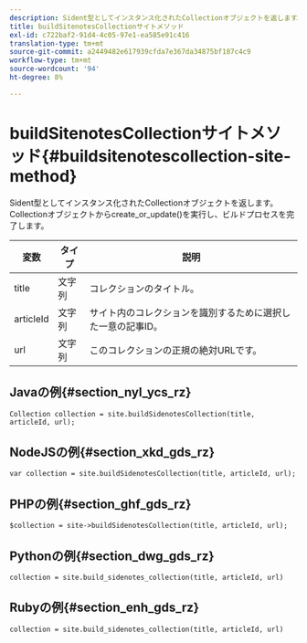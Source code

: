 ```yaml
---
description: Sident型としてインスタンス化されたCollectionオブジェクトを返します。 Collectionオブジェクトからcreate_or_update()を実行し、ビルドプロセスを完了します。
title: buildSitenotesCollectionサイトメソッド
exl-id: c722baf2-91d4-4c05-97e1-ea585e91c416
translation-type: tm+mt
source-git-commit: a2449482e617939cfda7e367da34875bf187c4c9
workflow-type: tm+mt
source-wordcount: '94'
ht-degree: 8%

---
```


# buildSitenotesCollectionサイトメソッド{#buildsitenotescollection-site-method}

Sident型としてインスタンス化されたCollectionオブジェクトを返します。 Collectionオブジェクトからcreate_or_update()を実行し、ビルドプロセスを完了します。

| 変数 | タイプ | 説明 |
|--- |--- |--- |
| title | 文字列 | コレクションのタイトル。 |
| articleId | 文字列 | サイト内のコレクションを識別するために選択した一意の記事ID。 |
| url | 文字列 | このコレクションの正規の絶対URLです。 |

## Javaの例{#section_nyl_ycs_rz}

```
Collection collection = site.buildSidenotesCollection(title, articleId, url); 
```

## NodeJSの例{#section_xkd_gds_rz}

```
var collection = site.buildSidenotesCollection(title, articleId, url); 
```

## PHPの例{#section_ghf_gds_rz}

```
$collection = site->buildSidenotesCollection(title, articleId, url); 
```

## Pythonの例{#section_dwg_gds_rz}

```
collection = site.build_sidenotes_collection(title, articleId, url) 
```

## Rubyの例{#section_enh_gds_rz}

```
collection = site.build_sidenotes_collection(title, articleId, url) 
```
